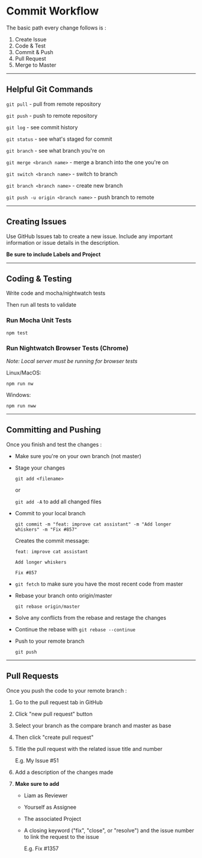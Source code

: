 # Commit Workflow

The basic path every change follows is :

1. Create Issue
2. Code & Test
3. Commit & Push
4. Pull Request
5. Merge to Master

---

## Helpful Git Commands

`git pull` - pull from remote repository

`git push` - push to remote repository

`git log` - see commit history

`git status` - see what's staged for commit

`git branch` - see what branch you're on

`git merge <branch name>` - merge a branch into the one you're on

`git switch <branch name>` - switch to branch

`git branch <branch name>` - create new branch

`git push -u origin <branch name>` - push branch to remote

---

## Creating Issues

Use GitHub Issues tab to create a new issue.  Include any important information or issue details in the description.

**Be sure to include Labels and Project**

---

## Coding & Testing

Write code and mocha/nightwatch tests

Then run all tests to validate

### Run Mocha Unit Tests

`npm test`

### Run Nightwatch Browser Tests (Chrome)
*Note: Local server must be running for browser tests*

Linux/MacOS:

`npm run nw`

Windows:

`npm run nww`

---

## Committing and Pushing 

Once you finish and test the changes :
- Make sure you're on your own branch (not master)

- Stage your changes
  
  `git add <filename>` 
  
  or
  
  `git add -A` to add all changed files

- Commit to your local branch

  `git commit -m "feat: improve cat assistant" -m "Add longer whiskers" -m "Fix #857"`

  Creates the commit message: 
      
      feat: improve cat assistant

      Add longer whiskers

      Fix #857

- `git fetch` to make sure you have the most recent code from master

- Rebase your branch onto origin/master
  
  `git rebase origin/master`

- Solve any conflicts from the rebase and restage the changes

- Continue the rebase with `git rebase --continue`

- Push to your remote branch

  `git push`

---

## Pull Requests

Once you push the code to your remote branch : 

1. Go to the pull request tab in GitHub
2. Click "new pull request" button
3. Select your branch as the compare branch and master as base
4. Then click "create pull request"
5. Title the pull request with the related issue title and number
  
    E.g. My Issue #51

6. Add a description of the changes made
7. **Make sure to add**
    - Liam as Reviewer 
    - Yourself as Assignee
    - The associated Project
    - A closing keyword ("fix", "close", or "resolve") and the issue number to link the request to the issue

      E.g. Fix #1357
